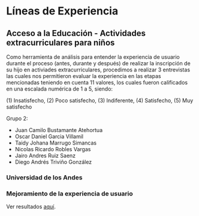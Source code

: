 # Líneas de Experiencia
## Acceso a la Educación - Actividades extracurriculares para niños

Como herramienta de análisis para entender la experiencia de usuario durante el proceso (antes, durante y después) de realizar la inscripción de su hijo en activiades extracurriculares, procedimos a realizar 3 entrevistas las cuales nos permitieron evaluar la experiencia en las etapas mencionadas teniendo en cuenta 11 valores, los cuales fueron calificados en una escalada numérica de 1 a 5, siendo:

(1) Insatisfecho, (2) Poco satisfecho, (3) Indiferente, (4) Satisfecho, (5) Muy satisfecho

Grupo 2: 

- Juan Camilo Bustamante Atehortua
- Oscar Daniel Garcia Villamil
- Taidy Johana Marrugo Simancas
- Nicolas Ricardo Robles Vargas
- Jairo Andres Ruiz Saenz
- Diego Andrés Triviño González

### Universidad de los Andes
### Mejoramiento de la experiencia de usuario

Ver resultados [aquí](https://jairoruizsaenz.github.io/LineasExperiencia/).
